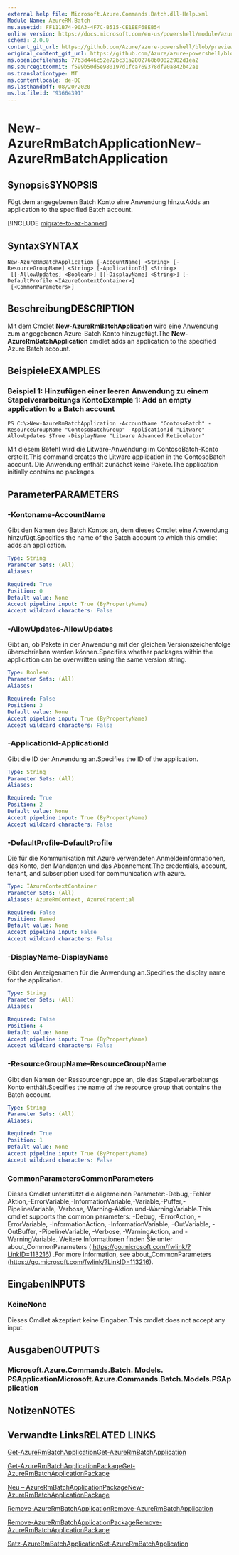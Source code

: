 ```yaml
---
external help file: Microsoft.Azure.Commands.Batch.dll-Help.xml
Module Name: AzureRM.Batch
ms.assetid: FF111B74-90A3-4F7C-B515-CE1EEF68EB54
online version: https://docs.microsoft.com/en-us/powershell/module/azurerm.batch/new-azurermbatchapplication
schema: 2.0.0
content_git_url: https://github.com/Azure/azure-powershell/blob/preview/src/ResourceManager/AzureBatch/Commands.Batch/help/New-AzureRmBatchApplication.md
original_content_git_url: https://github.com/Azure/azure-powershell/blob/preview/src/ResourceManager/AzureBatch/Commands.Batch/help/New-AzureRmBatchApplication.md
ms.openlocfilehash: 77b3d446c52e72bc31a2802768b00822982d1ea2
ms.sourcegitcommit: f599b50d5e980197d1fca769378df90a842b42a1
ms.translationtype: MT
ms.contentlocale: de-DE
ms.lasthandoff: 08/20/2020
ms.locfileid: "93664391"
---
```

# <span data-ttu-id="705f3-101">New-AzureRmBatchApplication</span><span class="sxs-lookup"><span data-stu-id="705f3-101">New-AzureRmBatchApplication</span></span>

## <span data-ttu-id="705f3-102">Synopsis</span><span class="sxs-lookup"><span data-stu-id="705f3-102">SYNOPSIS</span></span>
<span data-ttu-id="705f3-103">Fügt dem angegebenen Batch Konto eine Anwendung hinzu.</span><span class="sxs-lookup"><span data-stu-id="705f3-103">Adds an application to the specified Batch account.</span></span>

[!INCLUDE [migrate-to-az-banner](../../includes/migrate-to-az-banner.md)]

## <span data-ttu-id="705f3-104">Syntax</span><span class="sxs-lookup"><span data-stu-id="705f3-104">SYNTAX</span></span>

```
New-AzureRmBatchApplication [-AccountName] <String> [-ResourceGroupName] <String> [-ApplicationId] <String>
 [[-AllowUpdates] <Boolean>] [[-DisplayName] <String>] [-DefaultProfile <IAzureContextContainer>]
 [<CommonParameters>]
```

## <span data-ttu-id="705f3-105">Beschreibung</span><span class="sxs-lookup"><span data-stu-id="705f3-105">DESCRIPTION</span></span>
<span data-ttu-id="705f3-106">Mit dem Cmdlet **New-AzureRmBatchApplication** wird eine Anwendung zum angegebenen Azure-Batch Konto hinzugefügt.</span><span class="sxs-lookup"><span data-stu-id="705f3-106">The **New-AzureRmBatchApplication** cmdlet adds an application to the specified Azure Batch account.</span></span>

## <span data-ttu-id="705f3-107">Beispiele</span><span class="sxs-lookup"><span data-stu-id="705f3-107">EXAMPLES</span></span>

### <span data-ttu-id="705f3-108">Beispiel 1: Hinzufügen einer leeren Anwendung zu einem Stapelverarbeitungs Konto</span><span class="sxs-lookup"><span data-stu-id="705f3-108">Example 1: Add an empty application to a Batch account</span></span>
```
PS C:\>New-AzureRmBatchApplication -AccountName "ContosoBatch" -ResourceGroupName "ContosoBatchGroup" -ApplicationId "Litware" -AllowUpdates $True -DisplayName "Litware Advanced Reticulator"
```

<span data-ttu-id="705f3-109">Mit diesem Befehl wird die Litware-Anwendung im ContosoBatch-Konto erstellt.</span><span class="sxs-lookup"><span data-stu-id="705f3-109">This command creates the Litware application in the ContosoBatch account.</span></span>
<span data-ttu-id="705f3-110">Die Anwendung enthält zunächst keine Pakete.</span><span class="sxs-lookup"><span data-stu-id="705f3-110">The application initially contains no packages.</span></span>

## <span data-ttu-id="705f3-111">Parameter</span><span class="sxs-lookup"><span data-stu-id="705f3-111">PARAMETERS</span></span>

### <span data-ttu-id="705f3-112">-Kontoname</span><span class="sxs-lookup"><span data-stu-id="705f3-112">-AccountName</span></span>
<span data-ttu-id="705f3-113">Gibt den Namen des Batch Kontos an, dem dieses Cmdlet eine Anwendung hinzufügt.</span><span class="sxs-lookup"><span data-stu-id="705f3-113">Specifies the name of the Batch account to which this cmdlet adds an application.</span></span>

```yaml
Type: String
Parameter Sets: (All)
Aliases: 

Required: True
Position: 0
Default value: None
Accept pipeline input: True (ByPropertyName)
Accept wildcard characters: False
```

### <span data-ttu-id="705f3-114">-AllowUpdates</span><span class="sxs-lookup"><span data-stu-id="705f3-114">-AllowUpdates</span></span>
<span data-ttu-id="705f3-115">Gibt an, ob Pakete in der Anwendung mit der gleichen Versionszeichenfolge überschrieben werden können.</span><span class="sxs-lookup"><span data-stu-id="705f3-115">Specifies whether packages within the application can be overwritten using the same version string.</span></span>

```yaml
Type: Boolean
Parameter Sets: (All)
Aliases: 

Required: False
Position: 3
Default value: None
Accept pipeline input: True (ByPropertyName)
Accept wildcard characters: False
```

### <span data-ttu-id="705f3-116">-ApplicationId</span><span class="sxs-lookup"><span data-stu-id="705f3-116">-ApplicationId</span></span>
<span data-ttu-id="705f3-117">Gibt die ID der Anwendung an.</span><span class="sxs-lookup"><span data-stu-id="705f3-117">Specifies the ID of the application.</span></span>

```yaml
Type: String
Parameter Sets: (All)
Aliases: 

Required: True
Position: 2
Default value: None
Accept pipeline input: True (ByPropertyName)
Accept wildcard characters: False
```

### <span data-ttu-id="705f3-118">-DefaultProfile</span><span class="sxs-lookup"><span data-stu-id="705f3-118">-DefaultProfile</span></span>
<span data-ttu-id="705f3-119">Die für die Kommunikation mit Azure verwendeten Anmeldeinformationen, das Konto, den Mandanten und das Abonnement.</span><span class="sxs-lookup"><span data-stu-id="705f3-119">The credentials, account, tenant, and subscription used for communication with azure.</span></span>

```yaml
Type: IAzureContextContainer
Parameter Sets: (All)
Aliases: AzureRmContext, AzureCredential

Required: False
Position: Named
Default value: None
Accept pipeline input: False
Accept wildcard characters: False
```

### <span data-ttu-id="705f3-120">-DisplayName</span><span class="sxs-lookup"><span data-stu-id="705f3-120">-DisplayName</span></span>
<span data-ttu-id="705f3-121">Gibt den Anzeigenamen für die Anwendung an.</span><span class="sxs-lookup"><span data-stu-id="705f3-121">Specifies the display name for the application.</span></span>

```yaml
Type: String
Parameter Sets: (All)
Aliases: 

Required: False
Position: 4
Default value: None
Accept pipeline input: True (ByPropertyName)
Accept wildcard characters: False
```

### <span data-ttu-id="705f3-122">-ResourceGroupName</span><span class="sxs-lookup"><span data-stu-id="705f3-122">-ResourceGroupName</span></span>
<span data-ttu-id="705f3-123">Gibt den Namen der Ressourcengruppe an, die das Stapelverarbeitungs Konto enthält.</span><span class="sxs-lookup"><span data-stu-id="705f3-123">Specifies the name of the resource group that contains the Batch account.</span></span>

```yaml
Type: String
Parameter Sets: (All)
Aliases: 

Required: True
Position: 1
Default value: None
Accept pipeline input: True (ByPropertyName)
Accept wildcard characters: False
```

### <span data-ttu-id="705f3-124">CommonParameters</span><span class="sxs-lookup"><span data-stu-id="705f3-124">CommonParameters</span></span>
<span data-ttu-id="705f3-125">Dieses Cmdlet unterstützt die allgemeinen Parameter:-Debug,-Fehler Aktion,-ErrorVariable,-InformationVariable,-Variable,-Puffer,-PipelineVariable,-Verbose,-Warning-Aktion und-WarningVariable.</span><span class="sxs-lookup"><span data-stu-id="705f3-125">This cmdlet supports the common parameters: -Debug, -ErrorAction, -ErrorVariable, -InformationAction, -InformationVariable, -OutVariable, -OutBuffer, -PipelineVariable, -Verbose, -WarningAction, and -WarningVariable.</span></span> <span data-ttu-id="705f3-126">Weitere Informationen finden Sie unter about_CommonParameters ( https://go.microsoft.com/fwlink/?LinkID=113216) .</span><span class="sxs-lookup"><span data-stu-id="705f3-126">For more information, see about_CommonParameters (https://go.microsoft.com/fwlink/?LinkID=113216).</span></span>

## <span data-ttu-id="705f3-127">Eingaben</span><span class="sxs-lookup"><span data-stu-id="705f3-127">INPUTS</span></span>

### <span data-ttu-id="705f3-128">Keine</span><span class="sxs-lookup"><span data-stu-id="705f3-128">None</span></span>
<span data-ttu-id="705f3-129">Dieses Cmdlet akzeptiert keine Eingaben.</span><span class="sxs-lookup"><span data-stu-id="705f3-129">This cmdlet does not accept any input.</span></span>

## <span data-ttu-id="705f3-130">Ausgaben</span><span class="sxs-lookup"><span data-stu-id="705f3-130">OUTPUTS</span></span>

### <span data-ttu-id="705f3-131">Microsoft.Azure.Commands.Batch. Models. PSApplication</span><span class="sxs-lookup"><span data-stu-id="705f3-131">Microsoft.Azure.Commands.Batch.Models.PSApplication</span></span>

## <span data-ttu-id="705f3-132">Notizen</span><span class="sxs-lookup"><span data-stu-id="705f3-132">NOTES</span></span>

## <span data-ttu-id="705f3-133">Verwandte Links</span><span class="sxs-lookup"><span data-stu-id="705f3-133">RELATED LINKS</span></span>

[<span data-ttu-id="705f3-134">Get-AzureRmBatchApplication</span><span class="sxs-lookup"><span data-stu-id="705f3-134">Get-AzureRmBatchApplication</span></span>](./Get-AzureRmBatchApplication.md)

[<span data-ttu-id="705f3-135">Get-AzureRmBatchApplicationPackage</span><span class="sxs-lookup"><span data-stu-id="705f3-135">Get-AzureRmBatchApplicationPackage</span></span>](./Get-AzureRmBatchApplicationPackage.md)

[<span data-ttu-id="705f3-136">Neu – AzureRmBatchApplicationPackage</span><span class="sxs-lookup"><span data-stu-id="705f3-136">New-AzureRmBatchApplicationPackage</span></span>](./New-AzureRmBatchApplicationPackage.md)

[<span data-ttu-id="705f3-137">Remove-AzureRmBatchApplication</span><span class="sxs-lookup"><span data-stu-id="705f3-137">Remove-AzureRmBatchApplication</span></span>](./Remove-AzureRmBatchApplication.md)

[<span data-ttu-id="705f3-138">Remove-AzureRmBatchApplicationPackage</span><span class="sxs-lookup"><span data-stu-id="705f3-138">Remove-AzureRmBatchApplicationPackage</span></span>](./Remove-AzureRmBatchApplicationPackage.md)

[<span data-ttu-id="705f3-139">Satz-AzureRmBatchApplication</span><span class="sxs-lookup"><span data-stu-id="705f3-139">Set-AzureRmBatchApplication</span></span>](./Set-AzureRmBatchApplication.md)


